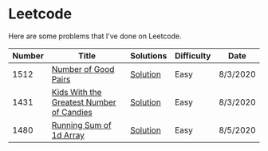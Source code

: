 # Leetcode

Here are some problems that I've done on Leetcode.

| Number | Title                                                                                                               | Solutions                                         | Difficulty | Date     |
| ------ | ------------------------------------------------------------------------------------------------------------------- | ------------------------------------------------- | ---------- | -------- |
| 1512   | [Number of Good Pairs](https://leetcode.com/problems/number-of-good-pairs/)                                         | [Solution](./problems/number-of-good-pairs.js)    | Easy       | 8/3/2020 |
| 1431   | [Kids With the Greatest Number of Candies](https://leetcode.com/problems/kids-with-the-greatest-number-of-candies/) | [Solution](./problems/greatest-number-of-candies) | Easy       | 8/3/2020 |
| 1480   | [Running Sum of 1d Array](https://leetcode.com/problems/running-sum-of-1d-array/)                                   | [Solution](./problems/running-sum)                | Easy       | 8/5/2020 |
